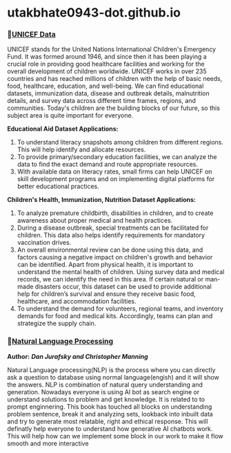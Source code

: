 # utakbhate0943-dot.github.io
### 📁[UNICEF Data](https://data.unicef.org/)
UNICEF stands for the United Nations International Children's Emergency Fund. It was formed around 1946, and since then it has been playing a crucial role in providing good healthcare facilities and working for the overall development of children worldwide. UNICEF works in over 235 countries and has reached millions of children with the help of basic needs, food, healthcare, education, and well-being. We can find educational datasets, immunization data, disease and outbreak details, malnutrition details, and survey data across different time frames, regions, and communities. Today's children are the building blocks of our future, so this subject area is quite important for everyone. 

**Educational Aid Dataset Applications:** 
1. To understand literacy snapshots among children from different regions. This will help identify and allocate resources.
2. To provide primary/secondary education facilities, we can analyze the data to find the exact demand and route appropriate resources.
3. With available data on literacy rates, small firms can help UNICEF on skill development programs and on implementing digital platforms for better educational practices.

**Children's Health, Immunization, Nutrition Dataset Applications:**
1. To analyze premature childbirth, disabilities in children, and to create awareness about proper medical and health practices.
2. During a disease outbreak, special treatments can be facilitated for children. This data also helps identify requirements for mandatory vaccination drives.
3. An overall environmental review can be done using this data, and factors causing a negative impact on children's growth and behavior can be identified.
Apart from physical health, it is important to understand the mental health of children. Using survey data and medical records, we can identify the need in this area.
If certain natural or man-made disasters occur, this dataset can be used to provide additional help for children’s survival and ensure they receive basic food, healthcare, and accommodation facilities.
4. To understand the demand for volunteers, regional teams, and inventory demands for food and medical kits. Accordingly, teams can plan and strategize the supply chain.


### 📖[**Natural Language Processing**](https://web.stanford.edu/~jurafsky/slp3/ed3book_aug25.pdf)
**Author:** ***Dan Jurafsky and Christopher Manning***

Natural Language processing(NLP) is the process where you can directly ask a question to database using normal language(engish) and it will show the answers. NLP is combination of natural query understanding and generation. Nowadays everyone is using AI bot as search engine or understand solutions to problem and get knowledge. It is related to to prompt enginnering. 
       This book has touched all blocks on understanding problem sentence, break it and analyzing sets, lookback into inbuilt data and try to generate most relatable, right and ethical response. This will definatly help everyone to understand how generative AI chatbots work. This will help how can we implement some block in our work to make it flow smooth and more interactive 
